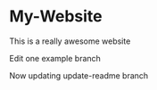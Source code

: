 # My-Website

This is a really awesome website

Edit one example branch

Now updating update-readme branch
